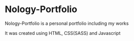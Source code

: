 # Nology-Portfolio

Nology-Portfolio is a personal portfolio including my works

It was created using HTML, CSS(SASS) and Javascript

